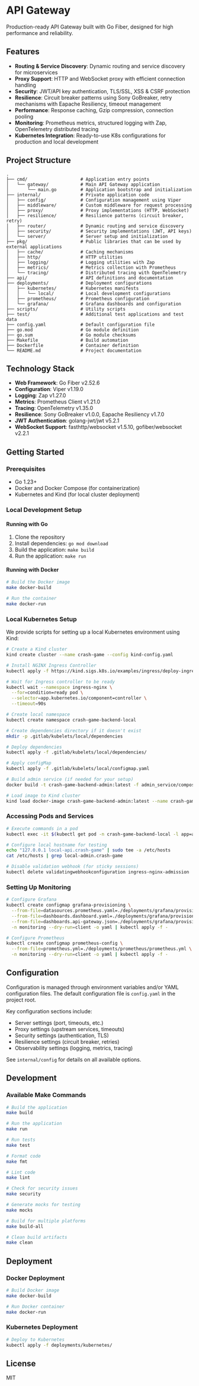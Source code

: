 # API Gateway

Production-ready API Gateway built with Go Fiber, designed for high performance and reliability.

## Features

- **Routing & Service Discovery**: Dynamic routing and service discovery for microservices
- **Proxy Support**: HTTP and WebSocket proxy with efficient connection handling
- **Security**: JWT/API key authentication, TLS/SSL, XSS & CSRF protection
- **Resilience**: Circuit breaker patterns using Sony GoBreaker, retry mechanisms with Eapache Resiliency, timeout management
- **Performance**: Response caching, Gzip compression, connection pooling
- **Monitoring**: Prometheus metrics, structured logging with Zap, OpenTelemetry distributed tracing
- **Kubernetes Integration**: Ready-to-use K8s configurations for production and local development

## Project Structure

```
.
├── cmd/                    # Application entry points
│   └── gateway/            # Main API Gateway application
│       └── main.go         # Application bootstrap and initialization
├── internal/               # Private application code
│   ├── config/             # Configuration management using Viper
│   ├── middleware/         # Custom middleware for request processing
│   ├── proxy/              # Proxy implementations (HTTP, WebSocket)
│   ├── resilience/         # Resilience patterns (circuit breaker, retry)
│   ├── router/             # Dynamic routing and service discovery
│   ├── security/           # Security implementations (JWT, API keys)
│   └── server/             # Server setup and initialization
├── pkg/                    # Public libraries that can be used by external applications
│   ├── cache/              # Caching mechanisms
│   ├── http/               # HTTP utilities
│   ├── logging/            # Logging utilities with Zap
│   ├── metrics/            # Metrics collection with Prometheus
│   └── tracing/            # Distributed tracing with OpenTelemetry
├── api/                    # API definitions and documentation
├── deployments/            # Deployment configurations
│   ├── kubernetes/         # Kubernetes manifests
│   │   └── local/          # Local development configurations
│   ├── prometheus/         # Prometheus configuration
│   └── grafana/            # Grafana dashboards and configuration
├── scripts/                # Utility scripts
├── test/                   # Additional test applications and test data
├── config.yaml             # Default configuration file
├── go.mod                  # Go module definition
├── go.sum                  # Go module checksums
├── Makefile                # Build automation
├── Dockerfile              # Container definition
└── README.md               # Project documentation
```

## Technology Stack

- **Web Framework**: Go Fiber v2.52.6
- **Configuration**: Viper v1.19.0
- **Logging**: Zap v1.27.0
- **Metrics**: Prometheus Client v1.21.0
- **Tracing**: OpenTelemetry v1.35.0
- **Resilience**: Sony GoBreaker v1.0.0, Eapache Resiliency v1.7.0
- **JWT Authentication**: golang-jwt/jwt v5.2.1
- **WebSocket Support**: fasthttp/websocket v1.5.10, gofiber/websocket v2.2.1

## Getting Started

### Prerequisites

- Go 1.23+
- Docker and Docker Compose (for containerization)
- Kubernetes and Kind (for local cluster deployment)

### Local Development Setup

#### Running with Go

1. Clone the repository
2. Install dependencies: `go mod download`
3. Build the application: `make build`
4. Run the application: `make run`

#### Running with Docker

```bash
# Build the Docker image
make docker-build

# Run the container
make docker-run
```

### Local Kubernetes Setup

We provide scripts for setting up a local Kubernetes environment using Kind:

```bash
# Create a Kind cluster
kind create cluster --name crash-game --config kind-config.yaml

# Install NGINX Ingress Controller
kubectl apply -f https://kind.sigs.k8s.io/examples/ingress/deploy-ingress-nginx.yaml

# Wait for Ingress controller to be ready
kubectl wait --namespace ingress-nginx \
  --for=condition=ready pod \
  --selector=app.kubernetes.io/component=controller \
  --timeout=90s

# Create local namespace
kubectl create namespace crash-game-backend-local

# Create dependencies directory if it doesn't exist
mkdir -p .gitlab/kubelets/local/dependencies

# Deploy dependencies
kubectl apply -f .gitlab/kubelets/local/dependencies/

# Apply configMap
kubectl apply -f .gitlab/kubelets/local/configmap.yaml

# Build admin service (if needed for your setup)
docker build -t crash-game-backend-admin:latest -f admin_service/compose/Dockerfile .

# Load image to Kind cluster
kind load docker-image crash-game-backend-admin:latest --name crash-game
```

### Accessing Pods and Services

```bash
# Execute commands in a pod
kubectl exec -it $(kubectl get pod -n crash-game-backend-local -l app=admin-service -o jsonpath='{.items[0].metadata.name}') -n crash-game-backend-local -- bash

# Configure local hostname for testing
echo "127.0.0.1 local-api.crash-game" | sudo tee -a /etc/hosts
cat /etc/hosts | grep local-admin.crash-game

# Disable validation webhook (for sticky sessions)
kubectl delete validatingwebhookconfiguration ingress-nginx-admission
```

### Setting Up Monitoring

```bash
# Configure Grafana
kubectl create configmap grafana-provisioning \
  --from-file=datasources.prometheus.yaml=./deployments/grafana/provisioning/datasources/prometheus.yml \
  --from-file=dashboards.dashboard.yaml=./deployments/grafana/provisioning/dashboards/default.yaml \
  --from-file=dashboards.api-gateway.json=./deployments/grafana/provisioning/dashboards/go-metrics-dashboard.json \
  -n monitoring --dry-run=client -o yaml | kubectl apply -f -

# Configure Prometheus
kubectl create configmap prometheus-config \
  --from-file=prometheus.yml=./deployments/prometheus/prometheus.yml \
  -n monitoring --dry-run=client -o yaml | kubectl apply -f -
```

## Configuration

Configuration is managed through environment variables and/or YAML configuration files. The default configuration file is `config.yaml` in the project root.

Key configuration sections include:

- Server settings (port, timeouts, etc.)
- Proxy settings (upstream services, timeouts)
- Security settings (authentication, TLS)
- Resilience settings (circuit breaker, retries)
- Observability settings (logging, metrics, tracing)

See `internal/config` for details on all available options.

## Development

### Available Make Commands

```bash
# Build the application
make build

# Run the application
make run

# Run tests
make test

# Format code
make fmt

# Lint code
make lint

# Check for security issues
make security

# Generate mocks for testing
make mocks

# Build for multiple platforms
make build-all

# Clean build artifacts
make clean
```

## Deployment

### Docker Deployment

```bash
# Build Docker image
make docker-build

# Run Docker container
make docker-run
```

### Kubernetes Deployment

```bash
# Deploy to Kubernetes
kubectl apply -f deployments/kubernetes/
```

## License

MIT

